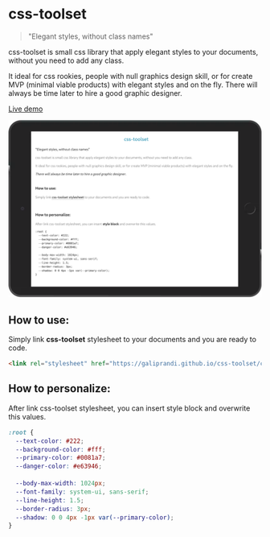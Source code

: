 # css-toolset

> "Elegant styles, without class names"

css-toolset is small css library that apply elegant styles to your documents, without you need to add any class.

It ideal for css rookies, people with null graphics design skill, or for create MVP (minimal viable products) with elegant styles and on the fly.
There will always be time later to hire a good graphic designer.

[Live demo](https://galiprandi.github.io/css-toolset/)

<img src="images/ipad_screen.png" alt="css-toolset" title="css-toolset">

## How to use:

Simply link **css-toolset** stylesheet to your documents and you are ready to code.

```html
<link rel="stylesheet" href="https://galiprandi.github.io/css-toolset/css-toolset.min.css" />
```

## How to personalize:

After link css-toolset stylesheet, you can insert style block and overwrite this values.

```css
:root {
  --text-color: #222;
  --background-color: #fff;
  --primary-color: #0081a7;
  --danger-color: #e63946;

  --body-max-width: 1024px;
  --font-family: system-ui, sans-serif;
  --line-height: 1.5;
  --border-radius: 3px;
  --shadow: 0 0 4px -1px var(--primary-color);
}
```
